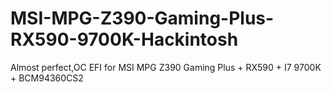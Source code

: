 # MSI-MPG-Z390-Gaming-Plus-RX590-9700K-Hackintosh
Almost perfect,OC EFI for MSI MPG Z390 Gaming Plus + RX590 + I7 9700K + BCM94360CS2
